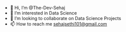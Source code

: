 - 👋 Hi, I’m @The-Dev-Sehaj
- 👀 I’m interested in Data Science
- 💞️ I’m looking to collaborate on Data Science Projects
- 📫 How to reach me sehajsethi101@gmail.com

<!---
The-Dev-Sehaj/The-Dev-Sehaj is a ✨ special ✨ repository because its `README.md` (this file) appears on your GitHub profile.
You can click the Preview link to take a look at your changes.
--->
